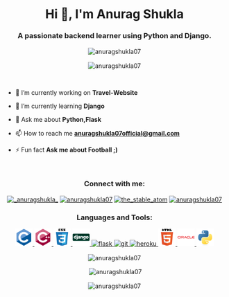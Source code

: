 <h1 align="center">Hi 👋, I'm Anurag Shukla</h1>
<h3 align="center">A passionate backend learner using Python and Django.</h3>

<p align="center"> <img src="https://komarev.com/ghpvc/?username=anuragshukla07&label=Profile%20views&color=0e75b6&style=flat" alt="anuragshukla07" align='center'/> </p>

<p align="center"><img align="center" src="https://github-profile-trophy.vercel.app/?username=anuragshukla07&theme=onedark" alt="anuragshukla07" /></a> </p>

<br />

<p align="center">

- 🔭 I’m currently working on **Travel-Website**

- 🌱 I’m currently learning **Django**

- 💬 Ask me about **Python,Flask**

- 📫 How to reach me **anuragshukla07official@gmail.com**

- ⚡ Fun fact **Ask me about Football ;)**
  
 </p>
 
<br /> 

<!-- [![Anurag Shukla](https://activity-graph.herokuapp.com/graph?username=anuragshukla07&theme=react-dark)]() -->


<h3 align="center">Connect with me:</h3>
<p align="center">
<a href="https://twitter.com/_anuragshukla_" target="blank"><img align="center" src="https://raw.githubusercontent.com/rahuldkjain/github-profile-readme-generator/master/src/images/icons/Social/twitter.svg" alt="_anuragshukla_" height="30" width="40" /></a>
<a href="https://linkedin.com/in/anuragshukla07" target="blank"><img align="center" src="https://raw.githubusercontent.com/rahuldkjain/github-profile-readme-generator/master/src/images/icons/Social/linked-in-alt.svg" alt="anuragshukla07" height="30" width="40" /></a>
<a href="https://instagram.com/the_stable_atom" target="blank"><img align="center" src="https://raw.githubusercontent.com/rahuldkjain/github-profile-readme-generator/master/src/images/icons/Social/instagram.svg" alt="the_stable_atom" height="30" width="40" /></a>
<a href="https://www.hackerrank.com/anuragshukla07" target="blank"><img align="center" src="https://raw.githubusercontent.com/rahuldkjain/github-profile-readme-generator/master/src/images/icons/Social/hackerrank.svg" alt="anuragshukla07" height="30" width="40" /></a>
</p>

<h3 align="center">Languages and Tools:</h3>
<p align="center"> <a href="https://www.cprogramming.com/" target="_blank"> <img src="https://raw.githubusercontent.com/devicons/devicon/master/icons/c/c-original.svg" alt="c" width="40" height="40"/> </a> <a href="https://www.w3schools.com/cpp/" target="_blank"> <img src="https://raw.githubusercontent.com/devicons/devicon/master/icons/cplusplus/cplusplus-original.svg" alt="cplusplus" width="40" height="40"/> </a> <a href="https://www.w3schools.com/css/" target="_blank"> <img src="https://raw.githubusercontent.com/devicons/devicon/master/icons/css3/css3-original-wordmark.svg" alt="css3" width="40" height="40"/> </a> <a href="https://www.djangoproject.com/" target="_blank"> <img src="https://raw.githubusercontent.com/devicons/devicon/master/icons/django/django-original.svg" alt="django" width="40" height="40"/> </a> <a href="https://flask.palletsprojects.com/" target="_blank"> <img src="https://www.vectorlogo.zone/logos/pocoo_flask/pocoo_flask-icon.svg" alt="flask" width="40" height="40"/> </a> <a href="https://git-scm.com/" target="_blank"> <img src="https://www.vectorlogo.zone/logos/git-scm/git-scm-icon.svg" alt="git" width="40" height="40"/> </a> <a href="https://heroku.com" target="_blank"> <img src="https://www.vectorlogo.zone/logos/heroku/heroku-icon.svg" alt="heroku" width="40" height="40"/> </a> <a href="https://www.w3.org/html/" target="_blank"> <img src="https://raw.githubusercontent.com/devicons/devicon/master/icons/html5/html5-original-wordmark.svg" alt="html5" width="40" height="40"/> </a> <a href="https://www.oracle.com/" target="_blank"> <img src="https://raw.githubusercontent.com/devicons/devicon/master/icons/oracle/oracle-original.svg" alt="oracle" width="40" height="40"/> </a> <a href="https://www.python.org" target="_blank"> <img src="https://raw.githubusercontent.com/devicons/devicon/master/icons/python/python-original.svg" alt="python" width="40" height="40"/> </a> </p>

<p align="center"><img align="center" src="https://github-readme-stats.vercel.app/api/top-langs?username=anuragshukla07&show_icons=true&locale=en&layout=compact&theme=react" alt="anuragshukla07" /></p>

<p align="center">&nbsp;<img align="center" src="https://github-readme-stats.vercel.app/api?username=anuragshukla07&show_icons=true&locale=en&theme=react" alt="anuragshukla07" /></p>

<p align="center"><img align="center" src="https://github-readme-streak-stats.herokuapp.com/?user=anuragshukla07&theme=react" alt="anuragshukla07" /></p>

